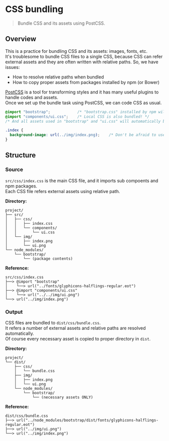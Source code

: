 # CSS bundling
> Bundle CSS and its assets using PostCSS.

## Overview
This is a practice for bundling CSS and its assets: images, fonts, etc.  
It's troublesome to bundle CSS files to a single CSS, because CSS can refer external assets and they are often written with relative paths.
So, we have issues:

- How to resolve relative paths when bundled
- How to copy proper assets from packages installed by npm (or Bower)

[PostCSS](https://github.com/postcss/postcss) is a tool for transforming styles and it has many useful plugins to handle codes and assets.  
Once we set up the bundle task using PostCSS, we can code CSS as usual.

```css
@import "bootstrap";            /* "bootstrap.css" installed by npm will be bundled automatically! */
@import "components/ui.css";    /* Local CSS is also bundled! */
/* And all assets used in "bootstrap" and "ui.css" will automatically be copied to proper directory! */

.index {
  background-image: url(../img/index.png);    /* Don't be afraid to use relative path! */
}
```

## Structure
### Source
`src/css/index.css` is the main CSS file, and it imports sub compoents and npm packages.  
Each CSS file refers external assets using relative path.

**Directory:**
```
project/
├── src/
│   ├── css/
│   │   ├── index.css
│   │   └── components/
│   │       └── ui.css
│   └── img/
│       ├── index.png
│       └── ui.png
└── node_modules/
    └── bootstrap/
        └── (package contents)
```

**Reference:**
```
src/css/index.css
├──> @import "bootstrap"
│    └──> url("../fonts/glyphicons-halflings-regular.eot")
├──> @import "components/ui.css"
│    └──> url("../../img/ui.png")
└──> url("../img/index.png")
```

### Output
CSS files are bundled to `dist/css/bundle.css`.  
It refers a number of external assets and relative paths are resolved automatically.  
Of course every necessary asset is copied to proper directory in `dist`.

**Directory:**
```
project/
└── dist/
    ├── css/
    │   └── bundle.css
    ├── img/
    │   ├── index.png
    │   └── ui.png
    └── node_modules/
        └── bootstrap/
            └── (necessary assets ONLY)
```

**Reference:**
```
dist/css/bundle.css
├──> url("../node_modules/bootstrap/dist/fonts/glyphicons-halflings-regular.eot")
├──> url("../img/ui.png")
└──> url("../img/index.png")
```
